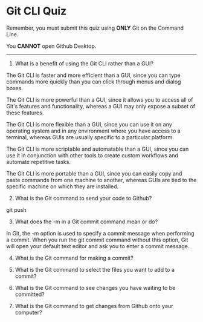 # Git CLI Quiz

Remember, you must submit this quiz using **ONLY** Git on the Command Line.

You **CANNOT** open Github Desktop.

---

1. What is a benefit of using the Git CLI rather than a GUI?

The Git CLI is faster and more efficient than a GUI, since you can type commands more quickly than you can click through menus and dialog boxes.

The Git CLI is more powerful than a GUI, since it allows you to access all of Git's features and functionality, whereas a GUI may only expose a subset of these features.

The Git CLI is more flexible than a GUI, since you can use it on any operating system and in any environment where you have access to a terminal, whereas GUIs are usually specific to a particular platform.

The Git CLI is more scriptable and automatable than a GUI, since you can use it in conjunction with other tools to create custom workflows and automate repetitive tasks.

The Git CLI is more portable than a GUI, since you can easily copy and paste commands from one machine to another, whereas GUIs are tied to the specific machine on which they are installed.

2. What is the Git command to send your code to Github?

git push

3. What does the -m in a Git commit command mean or do?

In Git, the -m option is used to specify a commit message when performing a commit. When you run the git commit command without this option, Git will open your default text editor and ask you to enter a commit message.

4. What is the Git command for making a commit?

<!-- Write your answer here -->

5. What is the Git command to select the files you want to add to a commit?

<!-- Write your answer here -->

6. What is the Git command to see changes you have waiting to be committed?

<!-- Write your answer here -->

7. What is the Git command to get changes from Github onto your computer?

<!-- Write your answer here -->
